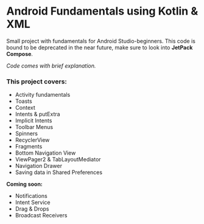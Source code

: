 
# Android Fundamentals using Kotlin & XML

Small project with fundamentals for Android Studio-beginners.
This code is bound to be deprecated in the near future, make sure to look into **JetPack Compose**.

*Code comes with brief explanation.*


### This project covers:
- Activity fundamentals 
- Toasts
- Context
- Intents & putExtra
- Implicit Intents
- Toolbar Menus
- Spinners
- RecyclerView
- Fragments
- Bottom Navigation View
- ViewPager2 & TabLayoutMediator
- Navigation Drawer
- Saving data in Shared Preferences

**Coming soon:**
- Notifications
- Intent Service
- Drag & Drops
- Broadcast Receivers


